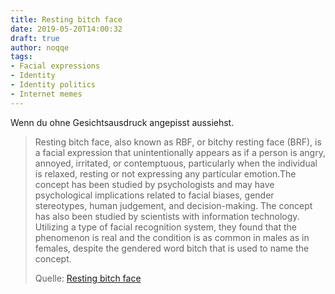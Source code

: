 ```yaml
---
title: Resting bitch face
date: 2019-05-20T14:00:32
draft: true
author: noqqe
tags:
- Facial expressions
- Identity
- Identity politics
- Internet memes
---
```


Wenn du ohne Gesichtsausdruck angepisst aussiehst.

> Resting bitch face, also known as RBF, or bitchy resting face (BRF), is a
> facial expression that unintentionally appears as if a person is angry,
> annoyed, irritated, or contemptuous, particularly when the individual is
> relaxed, resting or not expressing any particular emotion.The concept has been
> studied by psychologists and may have psychological implications related to
> facial biases, gender stereotypes, human judgement, and decision-making.  The
> concept has also been studied by scientists with information technology.
> Utilizing a type of facial recognition system, they found that the phenomenon
> is real and the condition is as common in males as in females, despite the
> gendered word bitch that is used to name the concept.
>
> Quelle: [Resting bitch face](https://en.wikipedia.org/wiki/Resting_bitch_face)
